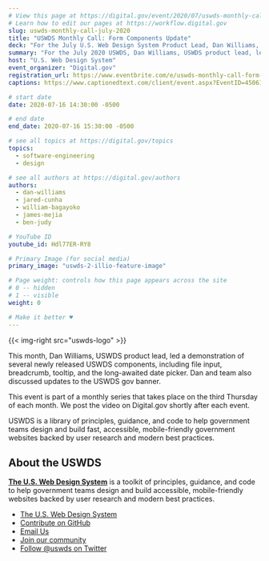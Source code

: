 ```yaml
---
# View this page at https://digital.gov/event/2020/07/uswds-monthly-call-form-components-update
# Learn how to edit our pages at https://workflow.digital.gov
slug: uswds-monthly-call-july-2020
title: "USWDS Monthly Call: Form Components Update"
deck: "For the July U.S. Web Design System Product Lead, Dan Williams, talked about the design system and answered audience questions."
summary: "For the July 2020 USWDS, Dan Williams, USWDS product lead, led a demonstration of several newly released USWDS components."
host: "U.S. Web Design System"
event_organizer: "Digital.gov"
registration_url: https://www.eventbrite.com/e/uswds-monthly-call-form-components-update-tickets-112126128268
captions: https://www.captionedtext.com/client/event.aspx?EventID=4506109&CustomerID=321

# start date
date: 2020-07-16 14:30:00 -0500

# end date
end_date: 2020-07-16 15:30:00 -0500

# see all topics at https://digital.gov/topics
topics: 
  - software-engineering
  - design

# see all authors at https://digital.gov/authors
authors: 
  - dan-williams
  - jared-cunha
  - william-bagayoko
  - james-mejia
  - ben-judy

# YouTube ID
youtube_id: Hdl77ER-RY8

# Primary Image (for social media)
primary_image: "uswds-2-illio-feature-image"

# Page weight: controls how this page appears across the site
# 0 -- hidden
# 1 -- visible
weight: 0

# Make it better ♥
---
```


{{< img-right src="uswds-logo" >}}

This month, Dan Williams, USWDS product lead, led a demonstration of several newly released USWDS components, including file input, breadcrumb, tooltip, and the long-awaited date picker. Dan and team also discussed updates to the USWDS gov banner.

This event is part of a monthly series that takes place on the third Thursday of each month. We post the video on Digital.gov shortly after each event.

USWDS is a library of principles, guidance, and code to help government teams design and build fast, accessible, mobile-friendly government websites backed by user research and modern best practices.

## About the USWDS
[**The U.S. Web Design System**](https://designsystem.digital.gov/) is a toolkit of principles, guidance, and code to help government teams design and build accessible, mobile-friendly websites backed by user research and modern best practices.

- [The U.S. Web Design System](https://designsystem.digital.gov/)
- [Contribute on GitHub](https://github.com/uswds/uswds/issues)
- [Email Us](mailto:uswds@support.digitalgov.gov)
- [Join our community](https://digital.gov/communities/uswds/)
- [Follow @uswds on Twitter](https://twitter.com/uswds)
